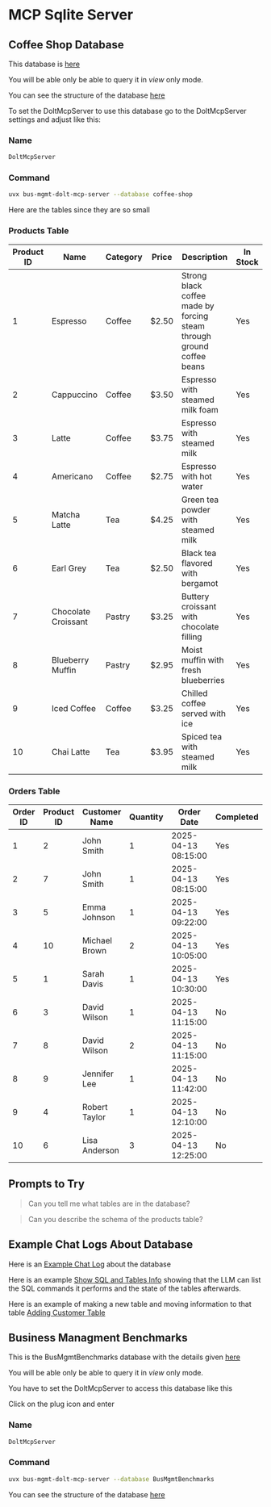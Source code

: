 # MCP Sqlite Server 

## Coffee Shop Database

This database is [here](https://www.dolthub.com/repositories/calvinw/coffee-shop)

You will be able only be able to query it in *view* only mode.

You can see the structure of the database [here](https://www.dolthub.com/repositories/calvinw/coffee-shop/schema/main)

To set the DoltMcpServer to use this database go to the DoltMcpServer settings and adjust like this:

### Name 
```bash
DoltMcpServer
```
### Command
```bash
uvx bus-mgmt-dolt-mcp-server --database coffee-shop 
```

Here are the tables since they are so small

### Products Table

| Product ID | Name               | Category | Price | Description                                                   | In Stock |
|------------|-------------------|----------|-------|---------------------------------------------------------------|----------|
| 1          | Espresso           | Coffee   | $2.50 | Strong black coffee made by forcing steam through ground coffee beans | Yes |
| 2          | Cappuccino         | Coffee   | $3.50 | Espresso with steamed milk foam                               | Yes |
| 3          | Latte              | Coffee   | $3.75 | Espresso with steamed milk                                    | Yes |
| 4          | Americano          | Coffee   | $2.75 | Espresso with hot water                                       | Yes |
| 5          | Matcha Latte       | Tea      | $4.25 | Green tea powder with steamed milk                            | Yes |
| 6          | Earl Grey          | Tea      | $2.50 | Black tea flavored with bergamot                              | Yes |
| 7          | Chocolate Croissant| Pastry   | $3.25 | Buttery croissant with chocolate filling                      | Yes |
| 8          | Blueberry Muffin   | Pastry   | $2.95 | Moist muffin with fresh blueberries                           | Yes |
| 9          | Iced Coffee        | Coffee   | $3.25 | Chilled coffee served with ice                                | Yes |
| 10         | Chai Latte         | Tea      | $3.95 | Spiced tea with steamed milk                                  | Yes |

### Orders Table

| Order ID | Product ID | Customer Name  | Quantity | Order Date           | Completed |
|----------|------------|----------------|----------|----------------------|-----------|
| 1        | 2          | John Smith     | 1        | 2025-04-13 08:15:00  | Yes       |
| 2        | 7          | John Smith     | 1        | 2025-04-13 08:15:00  | Yes       |
| 3        | 5          | Emma Johnson   | 1        | 2025-04-13 09:22:00  | Yes       |
| 4        | 10         | Michael Brown  | 2        | 2025-04-13 10:05:00  | Yes       |
| 5        | 1          | Sarah Davis    | 1        | 2025-04-13 10:30:00  | Yes       |
| 6        | 3          | David Wilson   | 1        | 2025-04-13 11:15:00  | No        |
| 7        | 8          | David Wilson   | 2        | 2025-04-13 11:15:00  | No        |
| 8        | 9          | Jennifer Lee   | 1        | 2025-04-13 11:42:00  | No        |
| 9        | 4          | Robert Taylor  | 1        | 2025-04-13 12:10:00  | No        |
| 10       | 6          | Lisa Anderson  | 3        | 2025-04-13 12:25:00  | No        |


## Prompts to Try 

> Can you tell me what tables are in the database?

> Can you describe the schema of the products table?

## Example Chat Logs About Database

Here is an [Example Chat Log](https://calvinw.github.io/chainlit-mcp-client/example_chat_with_sqlite_mcp_server.html) about the database

Here is an example [Show SQL and Tables Info](https://calvinw.github.io/chainlit-mcp-client/list_all_sql_and_table_state.html) showing that the LLM can list the SQL commands it performs and the state of the tables afterwards. 

Here is an example of making a new table and moving information to that table
[Adding Customer Table](https://calvinw.github.io/chainlit-mcp-client/adding_customer_table.html)

## Business Managment Benchmarks 

This is the BusMgmtBenchmarks database with the details 
given [here](https://www.dolthub.com/repositories/calvinw/BusMgmtBenchmarks)

You will be able only be able to query it in *view* only mode.

You have to set the DoltMcpServer to access this database like this

Click on the plug icon and enter

### Name 
```bash
DoltMcpServer
```
### Command
```bash
uvx bus-mgmt-dolt-mcp-server --database BusMgmtBenchmarks 
```


You can see the structure of the database [here](https://www.dolthub.com/repositories/calvinw/BusMgmtBenchmarks/schema/main)

